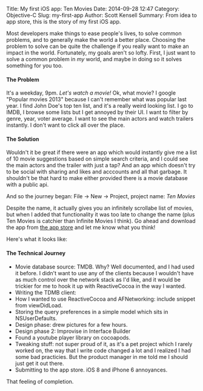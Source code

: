 Title: My first iOS app: Ten Movies
Date: 2014-09-28 12:47
Category: Objective-C
Slug: my-first-app
Author: Scott Kensell
Summary: From idea to app store, this is the story of my first iOS app.

Most developers make things to ease people's lives, to solve common problems, and to generally make the world a better place. Choosing the problem to solve can be quite the challenge if you really want to make an impact in the world. Fortunately, my goals aren't so lofty. First, I just want to solve a common problem in *my* world, and maybe in doing so it solves something for you too.

#### The Problem

It's a weekday, 9pm. *Let's watch a movie!* Ok, what movie? I google "Popular movies 2013" because I can't remember what was popular last year. I find John Doe's top ten list, and it's a really weird looking list. I go to IMDB, I browse some lists but I get annoyed by their UI. I want to filter by genre, year, voter average. I want to see the main actors and watch trailers instantly. I don't want to click all over the place.

#### The Solution

Wouldn't it be great if there were an app which would instantly give me a list of 10 movie suggestions based on simple search criteria, and I could see the main actors and the trailer with just a tap? And an app which doesn't try to be social with sharing and likes and acccounts and all that garbage. It shouldn't be that hard to make either provided there is a movie database with a public api.

And so the journey began: File -> New -> Project, project name: *Ten Movies*

Despite the name, it actually gives you an infinitely scrollabe list of movies, but when I added that functionality it was too late to change the name (plus Ten Movies is catchier than Infinite Movies I think). Go ahead and download the app from <a target="_blank" href="">the app store</a> and let me know what you think!

Here's what it looks like:


#### The Technical Journey

- Movie database source: TMDB. Why? Well documented, and I had used it before. I didn't want to use any of the clients because I wouldn't have as much control over the network stack as I'd like, and it would be trickier for me to hook it up with ReactiveCocoa in the way I wanted.
- Writing the TDMB client: 
- How I wanted to use ReactiveCocoa and AFNetworking: include snippet from viewDidLoad.
- Storing the query preferences in a simple model which sits in NSUserDefaults.
- Design phase: drew pictures for a few hours.
- Design phase 2: Improvise in Interface Builder
- Found a youtube player library on cocoapods.
- Tweaking stuff: not super proud of it, as it's a pet project which I rarely worked on, the way that I write code changed a lot and I realized I had some bad practicies. But the product manager in me told me I should just get it out there.
- Submitting to the app store. iOS 8 and iPhone 6 annoyances.

That feeling of completion.

